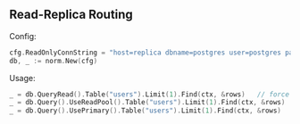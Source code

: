 ## Read-Replica Routing

Config:

```go
cfg.ReadOnlyConnString = "host=replica dbname=postgres user=postgres password=postgres sslmode=disable"
db, _ := norm.New(cfg)
```

Usage:

```go
_ = db.QueryRead().Table("users").Limit(1).Find(ctx, &rows)   // force read pool
_ = db.Query().UseReadPool().Table("users").Limit(1).Find(ctx, &rows)
_ = db.Query().UsePrimary().Table("users").Limit(1).Find(ctx, &rows)
```


